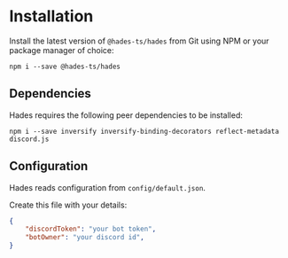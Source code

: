 # Installation

Install the latest version of `@hades-ts/hades` from Git using NPM or your package manager of choice:

    npm i --save @hades-ts/hades

## Dependencies

Hades requires the following peer dependencies to be installed:

    npm i --save inversify inversify-binding-decorators reflect-metadata discord.js

## Configuration

Hades reads configuration from `config/default.json`.

Create this file with your details:

```json
{
    "discordToken": "your bot token",
    "botOwner": "your discord id",
}
```
